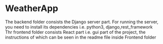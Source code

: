 # WeatherApp
The backend folder consists the Django server part. For running the server, you need to install its dependencies i.e. python3, django,rest_framework
Thr frontend folder consists React part i.e. gui part of the project, the instructions of which can be seen in the readme file inside Frontend folder
